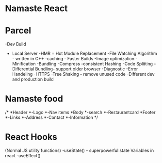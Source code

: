 # Namaste React

# Parcel
-Dev Build
- Local Server
-HMR = Hot Module Replacement
-File Watching Algorithm - written in C++ 
-caching - Faster Builds
-Image optimization
-Minification
-Bundling
-Compress
-consistent Hashing
-Code Splitting
-Differential Bundling- support older browser
-Diagnostic
-Error Handeling
-HTTPS
-Tree Shaking - remove unused code 
-Different dev and production build


# Namaste food
/*
 *Header
 *-Logo
 *-Nav items
 *Body
 *-search
 *-Restaurantcard
 *Footer
 *-Links
 *-Address
 *-Contact
 *-Information
 */

 # React Hooks
 (Normal JS utility functions)
 -useState()  - superpowerful state Variables in react
 -useEffect()